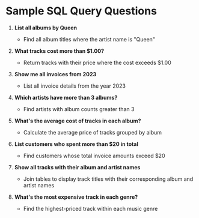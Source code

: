 # Sample SQL Query Questions

1. **List all albums by Queen**
   - Find all album titles where the artist name is "Queen"

2. **What tracks cost more than $1.00?**
   - Return tracks with their price where the cost exceeds $1.00

3. **Show me all invoices from 2023**
   - List all invoice details from the year 2023

4. **Which artists have more than 3 albums?**
   - Find artists with album counts greater than 3

5. **What's the average cost of tracks in each album?**
   - Calculate the average price of tracks grouped by album

6. **List customers who spent more than $20 in total**
   - Find customers whose total invoice amounts exceed $20

7. **Show all tracks with their album and artist names**
   - Join tables to display track titles with their corresponding album and artist names

8. **What's the most expensive track in each genre?**
   - Find the highest-priced track within each music genre


